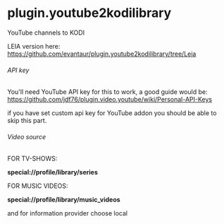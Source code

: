 # plugin.youtube2kodilibrary
YouTube channels to KODI

LEIA version here:
https://github.com/evantaur/plugin.youtube2kodilibrary/tree/Leia

###### API key

You'll need YouTube API key for this to work, a good guide would be:
https://github.com/jdf76/plugin.video.youtube/wiki/Personal-API-Keys

if you have set custom api key for YouTube addon you should be able to skip this part.

###### Video source
FOR TV-SHOWS:

**special://profile/library/series**

FOR MUSIC VIDEOS:

**special://profile/library/music_videos**

and for information provider choose local
